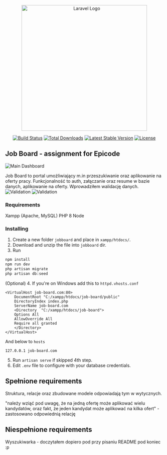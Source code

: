 <p align="center"><a href="https://laravel.com" target="_blank"><img src="https://raw.githubusercontent.com/laravel/art/master/logo-lockup/5%20SVG/2%20CMYK/1%20Full%20Color/laravel-logolockup-cmyk-red.svg" width="400" alt="Laravel Logo"></a></p>

<p align="center">
<a href="https://travis-ci.org/laravel/framework"><img src="https://travis-ci.org/laravel/framework.svg" alt="Build Status"></a>
<a href="https://packagist.org/packages/laravel/framework"><img src="https://img.shields.io/packagist/dt/laravel/framework" alt="Total Downloads"></a>
<a href="https://packagist.org/packages/laravel/framework"><img src="https://img.shields.io/packagist/v/laravel/framework" alt="Latest Stable Version"></a>
<a href="https://packagist.org/packages/laravel/framework"><img src="https://img.shields.io/packagist/l/laravel/framework" alt="License"></a>
</p>

## Job Board - assignment for Epicode
![Main Dashboard](https://i.imgur.com/OXomJH2.jpg)

Job Board to portal umożliwiający m.in przeszukiwanie oraz aplikowanie na oferty pracy. Funkcjonalność to auth, załączanie oraz resume w bazie danych, aplikowanie na oferty. Wprowadziłem walidację danych.
![Validation](https://i.imgur.com/EUv2Mb4.jpg)
![Validation](https://i.imgur.com/JSsdAu7.jpg)
### Requirements
Xampp (Apache, MySQL)
PHP 8
Node

### Installing
1. Create a new folder `jobboard` and place in `xampp/htdocs/`.
2. Download and unzip the file into `jobboard` dir.
3. Run
```bash 
npm install
npm run dev
php artisan migrate
php artisan db:seed
```
(Optional) 4. If you're on Windows add this to `httpd.vhosts.conf`
```
<VirtualHost job-board.com:80>
    DocumentRoot "C:/xampp/htdocs/job-board/public"
	DirectoryIndex index.php
    ServerName job-board.com
	<Directory  "C:/xampp/htdocs/job-board">
	Options All
	AllowOverride All
	Require all granted  
	</Directory>
</VirtualHost>
```
And below to `hosts`
```
127.0.0.1 job-board.com
```
5. Run `artisan serve` if skipped 4th step.
6. Edit `.env` file to configure with your database credentials.


## Spełnione requirements
Struktura, relacje oraz zbudowane modele odpowiadają tym w wytycznych.

"należy wziąć pod uwagę, że na jedną ofertę może aplikować wielu kandydatów, oraz
fakt, że jeden kandydat może aplikować na kilka ofert" - zastosowano odpowiednią relację

## Niespełnione requirements

Wyszukiwarka - doczytałem dopiero pod przy pisaniu README pod koniec :p


